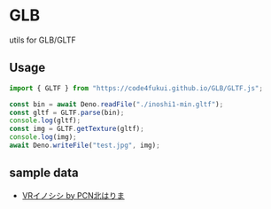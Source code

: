 # GLB

utils for GLB/GLTF

## Usage

```javascript
import { GLTF } from "https://code4fukui.github.io/GLB/GLTF.js";

const bin = await Deno.readFile("./inoshi1-min.gltf");
const gltf = GLTF.parse(bin);
console.log(gltf);
const img = GLTF.getTexture(gltf);
console.log(img);
await Deno.writeFile("test.jpg", img);
```

## sample data

- [VRイノシシ by PCN北はりま](https://fukuno.jig.jp/3883)
